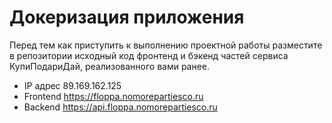# Докеризация приложения

Перед тем как приступить к выполнению проектной работы разместите в репозитории исходный код фронтенд и бэкенд частей сервиса КупиПодариДай, реализованного вами ранее.

- IP адрес 89.169.162.125
- Frontend <https://floppa.nomorepartiesco.ru>
- Backend <https://api.floppa.nomorepartiesco.ru>
